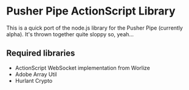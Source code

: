 Pusher Pipe ActionScript Library
================================

This is a quick port of the node.js library for the Pusher Pipe (currently alpha).
It's thrown together quite sloppy so, yeah...

Required libraries
------------------
- ActionScript WebSocket implementation from Worlize
- Adobe Array Util
- Hurlant Crypto